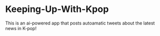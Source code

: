 # Keeping-Up-With-Kpop
 This is an ai-powered app that posts autoamatic tweets about the latest news in K-pop!
